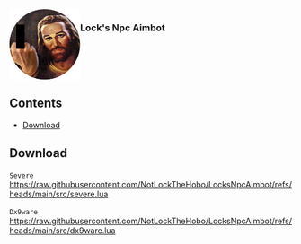 <div style="display:flex; flex-direction:row">
    <img src="assets/logo_censored.png" alt="" style="width: 25%">
    <h3>Lock's Npc Aimbot</h3>
</div>

## Contents
- [Download](#download)


## Download

`Severe`
https://raw.githubusercontent.com/NotLockTheHobo/LocksNpcAimbot/refs/heads/main/src/severe.lua

`Dx9ware`
https://raw.githubusercontent.com/NotLockTheHobo/LocksNpcAimbot/refs/heads/main/src/dx9ware.lua
